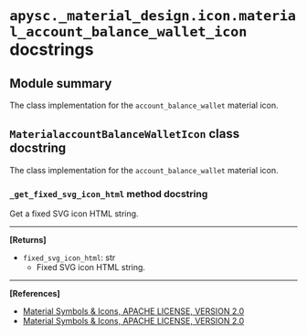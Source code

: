 # `apysc._material_design.icon.material_account_balance_wallet_icon` docstrings

## Module summary

The class implementation for the `account_balance_wallet` material icon.

## `MaterialaccountBalanceWalletIcon` class docstring

The class implementation for the `account_balance_wallet` material icon.

### `_get_fixed_svg_icon_html` method docstring

Get a fixed SVG icon HTML string.<hr>

**[Returns]**

- `fixed_svg_icon_html`: str
  - Fixed SVG icon HTML string.

<hr>

**[References]**

- [Material Symbols & Icons, APACHE LICENSE, VERSION 2.0](https://fonts.google.com/icons?icon.size=24&icon.color=%23e8eaed)
- [Material Symbols & Icons, APACHE LICENSE, VERSION 2.0](https://www.apache.org/licenses/LICENSE-2.0.html)